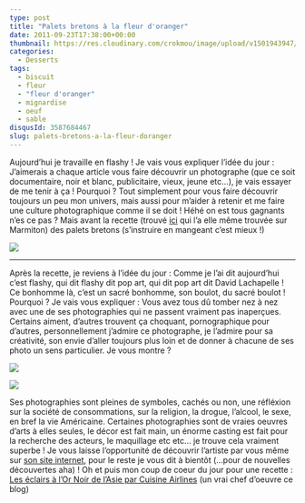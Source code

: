 ```yaml
---
type: post
title: "Palets bretons à la fleur d'oranger"
date: 2011-09-23T17:38:00+00:00
thumbnail: https://res.cloudinary.com/crokmou/image/upload/v1501943947/Palets-bretons-fleur-doranger.jpg
categories: 
  - Desserts
tags: 
  - biscuit
  - fleur
  - "fleur d'oranger"
  - mignardise
  - oeuf
  - sable
disqusId: 3587684467
slug: palets-bretons-a-la-fleur-doranger
---
```


Aujourd’hui je travaille en flashy ! Je vais vous expliquer l’idée du jour : J’aimerais a chaque article vous faire découvrir un photographe (que ce soit documentaire, noir et blanc, publicitaire, vieux, jeune etc…), je vais essayer de me tenir à ça ! Pourquoi ? Tout simplement pour vous faire découvrir toujours un peu mon univers, mais aussi pour m’aider à retenir et me faire une culture photographique comme il se doit ! Héhé on est tous gagnants n’es ce pas ? Mais avant la recette (trouvé [ici](http://piroulie.canalblog.com/archives/2008/11/10/7840160.html) qui l’a elle même trouvée sur Marmiton) des palets bretons (s’instruire en mangeant c’est mieux !)

[![](http://1.bp.blogspot.com/-MdapO37uCjk/TqmftC0eF-I/AAAAAAAABAk/Z3HcPWJ8aQw/s1600/Palets+bretons.jpg)](http://1.bp.blogspot.com/-MdapO37uCjk/TqmftC0eF-I/AAAAAAAABAk/Z3HcPWJ8aQw/s1600/Palets+bretons.jpg)

__________

Après la recette, je reviens à l’idée du jour : Comme je l’ai dit aujourd’hui c’est flashy, qui dit flashy dit pop art, qui dit pop art dit David Lachapelle ! Ce bonhomme là, c’est un sacré bonhomme, son boulot, du sacré boulot ! Pourquoi ? Je vais vous expliquer : Vous avez tous dû tomber nez à nez avec une de ses photographies qui ne passent vraiment pas inaperçues. Certains aiment, d’autres trouvent ça choquant, pornographique pour d’autres, personnellement j’admire ce photographe, je l’admire pour sa créativité, son envie d’aller toujours plus loin et de donner à chacune de ses photo un sens particulier. Je vous montre ?

[![](http://3.bp.blogspot.com/-1t3MOsbter8/TnyxGMh4rCI/AAAAAAAAAwY/cHz9VyxObpw/s640/david_lachapelle+copie.jpg)](http://3.bp.blogspot.com/-1t3MOsbter8/TnyxGMh4rCI/AAAAAAAAAwY/cHz9VyxObpw/s1600/david_lachapelle+copie.jpg)

[![](http://4.bp.blogspot.com/-kIqRJ8VFkcY/Tnyv2Dw-dFI/AAAAAAAAAwQ/VSE27-pZzxA/s640/8_deluge_20061.jpg)](http://4.bp.blogspot.com/-kIqRJ8VFkcY/Tnyv2Dw-dFI/AAAAAAAAAwQ/VSE27-pZzxA/s1600/8_deluge_20061.jpg)

Ses photographies sont pleines de symboles, cachés ou non, une réfléxion sur la société de consommations, sur la religion, la drogue, l’alcool, le sexe, en bref la vie Américaine. Certaines photographies sont de vraies oeuvres d’arts à elles seules, le décor est fait main, un énorme casting est fait pour la recherche des acteurs, le maquillage etc etc… je trouve cela vraiment superbe ! Je vous laisse l’opportunité de découvrir l’artiste par vous même sur [son site internet](http://www.lachapellestudio.com/), pour le reste je vous dit à bientôt (…pour de nouvelles découvertes aha) ! Oh et puis mon coup de coeur du jour pour une recette : [Les éclairs à l’Or Noir de l’Asie par Cuisine Airlines](http://www.cuisine-airlines.com/2011/09/19/les-eclairs-a-lor-noir-de-lasie/) (un vrai chef d’oeuvre ce blog)